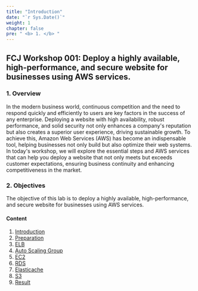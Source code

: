 ```yaml
---
title: "Introduction"
date: "`r Sys.Date()`"
weight: 1
chapter: false
pre: " <b> 1. </b> "
---
```


## FCJ Workshop 001: Deploy a highly available, high-performance, and secure website for businesses using AWS services.
 

### 1. Overview

In the modern business world, continuous competition and the need to respond quickly and efficiently to users are key factors in the success of any enterprise. Deploying a website with high availability, robust performance, and solid security not only enhances a company's reputation but also creates a superior user experience, driving sustainable growth. To achieve this, Amazon Web Services (AWS) has become an indispensable tool, helping businesses not only build but also optimize their web systems. In today's workshop, we will explore the essential steps and AWS services that can help you deploy a website that not only meets but exceeds customer expectations, ensuring business continuity and enhancing competitiveness in the market.

### 2. Objectives

The objective of this lab is to deploy a highly available, high-performance, and secure website for businesses using AWS services.


#### Content


1. [Introduction](1-introduce/)
2. [Preparation](2-prepare/)
3. [ELB](3-codecommit/)
4. [Auto Scaling Group](4-codebuild/)
5. [EC2](5-ec2/)
6. [RDS](6-codedeploy/)
7. [Elasticache](7-codepipeline/)
8. [S3](8-ecr/)
9. [Result](9-test/)
